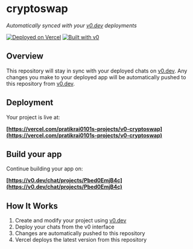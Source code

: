 # cryptoswap

*Automatically synced with your [v0.dev](https://v0.dev) deployments*

[![Deployed on Vercel](https://img.shields.io/badge/Deployed%20on-Vercel-black?style=for-the-badge&logo=vercel)](https://vercel.com/pratikrai0101s-projects/v0-cryptoswap)
[![Built with v0](https://img.shields.io/badge/Built%20with-v0.dev-black?style=for-the-badge)](https://v0.dev/chat/projects/Pbed0EmjB4c)

## Overview

This repository will stay in sync with your deployed chats on [v0.dev](https://v0.dev).
Any changes you make to your deployed app will be automatically pushed to this repository from [v0.dev](https://v0.dev).

## Deployment

Your project is live at:

**[https://vercel.com/pratikrai0101s-projects/v0-cryptoswap](https://vercel.com/pratikrai0101s-projects/v0-cryptoswap)**

## Build your app

Continue building your app on:

**[https://v0.dev/chat/projects/Pbed0EmjB4c](https://v0.dev/chat/projects/Pbed0EmjB4c)**

## How It Works

1. Create and modify your project using [v0.dev](https://v0.dev)
2. Deploy your chats from the v0 interface
3. Changes are automatically pushed to this repository
4. Vercel deploys the latest version from this repository
